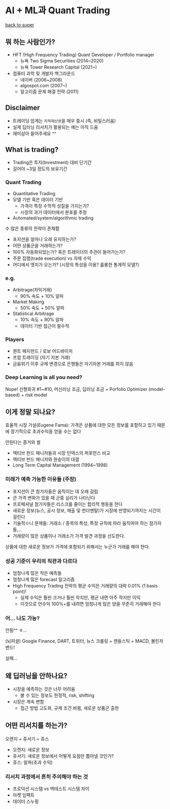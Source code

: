 # AI + ML과 Quant Trading

[back to super](https://github.com/jinmang2/boostcamp_ai_tech_2/tree/main/s-stage/ai_engineer_seminar)

## 뭐 하는 사람인가?
- HFT (High Frequency Trading) Quant Developer / Portfolio manager
    - 뉴욕 Two Sigma Securities (2014~2020)
    - 뉴욕 Tower Research Capital (2021~)
- 컴퓨터 과학 및 개발자 백그라운드
    - 네이버 (2006~2008)
    - algospot.com (2007~)
    - 알고리즘 문제 해결 전략 (2011)

## Disclaimer
- 트레이딩 업계는 `지적재산권`을 매우 중시 (즉, 비밀스러움)
- 실제 딥러닝 리서치가 활용되는 예는 아직 드움
- 재미삼아 들어주세요 ^^

## What is trading?
- Trading은 투자(Investment) 대비 단기간
- 길어야 ~3일 정도의 보유기간

### Quant Trading
- Quantitative Trading
- 모델 기반 혹은 데이터 기반
    - 가격이 특정 수학적 성질을 가지는가?
    - 시장의 과거 데이터에서 분포를 추정
- Automated/system/algorithmic trading

수 많은 종류의 전략이 존재함
- 포지션을 얼마나 오래 유지하는가?
- 어떤 상품군을 거래하는가?
- 100% 자동화되었는가? 혹은 트레이더의 주관이 들어가는가?
- 주문 집햅(trade execution) vs 자체 수익
- 어디에서 엣지가 오는가? (시장의 특성을 이용? 훌륭한 통계적 모델?)

### e.g.
- Arbitrage(차익거래)
    - 90% 속도 + 10% 알파
- Market Making
    - 50% 속도 + 50% 알파
- Statistical Arbitrage
    - 10% 속도 + 90% 알파
    - 데이터 기반 접근이 필수적

### Players
- 퀀트 헤지펀드 / 로보 어드바이저
- 프랍 트레이딩 (자기 자본 거래)
- 금융위기 이후 규제 변경으로 은행들은 자기자본 거래를 하지 않음

### Deep Learning is all you need?
Nope! 선형회귀 #1~#10, 머신러닝 조금, 딥러닝 조금 + Porfolio Optimizer (model-based) + risk model

## 이게 정말 되나요?
효율적 시장 가설(Eugene Fama): 가격은 상품에 대한 모든 정보를 포함하고 있기 때문에 장기적으로 초과수익을 얻을 수는 없다

안된다는 증거와 썰
- 액티브 펀드 매니저들과 시장 인덱스의 퍼포먼스 비교
- 액티브 펀드 매니저와 원숭이의 대결
- Long Term Capital Management (1994~1998)

### 미래가 예측 가능한 이유들 (주장)
- 포지션이 큰 참가자들은 움직이는 데 오래 걸림
- 큰 가격 변화가 있을 때 군중 심리가 나타난다
- 프로페셔널 참가자들은 리스크를 줄이는 합리적 행동을 한다
- 새로운 정보(뉴스, 공시 정보, 매출 및 펀더멘탈)가 시장에 반영되기까지는 시간이 걸린다
- 기술적ㅇ니 문제들: 거래소 / 종목의 특성, 특정 규칙에 따라 움직여야 하는 참가자들,...
- 거래량이 많은 상품이나 거래소가 가격 발견 과정을 선도한다.

상품에 대한 새로운 정보가 가격에 포함되기 위해서는 누군가 거래를 해야 한다.

### 성공 기준이 우리의 직관과 다르다
- 엄청나게 많은 작은 예측들
- 엄청나게 많은 forecast 알고리즘
- High Frequency Trading 전략의 평균 수익은 거래량의 대략 0.01% (1 basis point)!
    - 실제 수익은 훨씬 크거나 훨씬 작지만, 평균 내면 아주 작지만 이익
    - 이것으로 연수익 100%+를 내려면 엄청나게 많은 양을 꾸준히 거래해야 한다

### 어... 나도 가능?
안됨^^ ㅎ...

(뇌피셜) Google Finance, DART, 트위터, 뉴스 크롤링 + 캔들스틱 + MACD, 볼린저 밴드!

실패...

## 왜 딥러닝을 안하나요?
- 시장을 예측하는 것은 너무 어려움
    - 볼 수 있는 정보도 한정적, risk, shifting
- 시장은 계속 변함
    - 접근 방법 고도화, 규제 조건 바뀜, 새로운 상품군 출현

## 어떤 리서치를 하는가?
오렌지 + 쥬서기 = 쥬스
- 오렌지: 새로운 정보
- 쥬서기: 새로운 정보에서 어떻게 요점만 뽑아낼 것인가?
- 쥬스: 알파(초과 수익)

### 리서치 과정에서 흔히 주의해야 하는 것
- 프로덕션 시스템 vs 백테스트 시스템 차이
- 마켓 임팩트
- 데이터 스누핑
